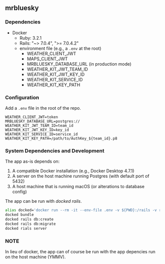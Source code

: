 ## mrbluesky
### Dependencies

* Docker
    * Ruby: 3.2.1
    * Rails: "~> 7.0.4", ">= 7.0.4.2"
    * environment file (e.g., a `.env` at the root)
        * WEATHER_CLIENT_JWT
        * MAPS_CLIENT_JWT
        * MRBLUESKY_DATABASE_URL (in production mode)
        * WEATHER_KIT_JWT_TEAM_ID
        * WEATHER_KIT_JWT_KEY_ID
        * WEATHER_KIT_SERVICE_ID
        * WEATHER_KIT_KEY_PATH

### Configuration

Add a `.env` file in the root of the repo.

```
WEATHER_CLIENT_JWT=token
MRBLUESKY_DATABASE_URL=postgres://
WEATHER_KIT_JWT_TEAM_ID=team_id
WEATHER_KIT_JWT_KEY_ID=key_id
WEATHER_KIT_SERVICE_ID=service_id
WEATHER_KIT_KEY_PATH=/path/to/AuthKey_${team_id}.p8
```

### System Dependencies and Development

The app as-is depends on:

1. A compatible Docker installation (e.g., Docker Desktop 4.7.1)
2. A server on the host machine running Postgres (with default port of 5432)
3. A host machine that is running macOS (or alterations to database config)

The app can be run with *docked rails*.

```sh
alias docked='docker run --rm -it --env-file .env -v ${PWD}:/rails -v ruby-bundle-cache:/bundle -p 3000:3000 ghcr.io/rails/cli'
docked bundle
docked rails db:create
docked rails db:migrate
docked rials server
```

### NOTE

In lieu of docker, the app can of course be run with the app depencies run on the host machine (YMMV).

